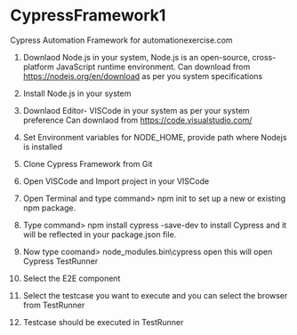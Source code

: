 # CypressFramework1
Cypress Automation Framework for automationexercise.com
1. Downlaod Node.js in your system, Node.js is an open-source, cross-platform JavaScript runtime environment.
Can download from https://nodejs.org/en/download as per you system specifications

2. Install Node.js in your system

3. Downlaod Editor- VISCode in your system as per your system preference
Can downlaod from https://code.visualstudio.com/

4. Set Environment variables for NODE_HOME, provide path where Nodejs is installed

5. Clone Cypress Framework from Git

6. Open VISCode and Import project in your VISCode

7. Open Terminal and type command> npm init to set up a new or existing npm package.

8. Type command> npm install cypress -save-dev to install Cypress and it will be reflected in your package.json file.

9. Now type coomand> node_modules\.bin\cypress open this will open Cypress TestRunner

10. Select the E2E component

11. Select the testcase you want to execute and you can select the browser from TestRunner

12. Testcase should be executed in TestRunner
